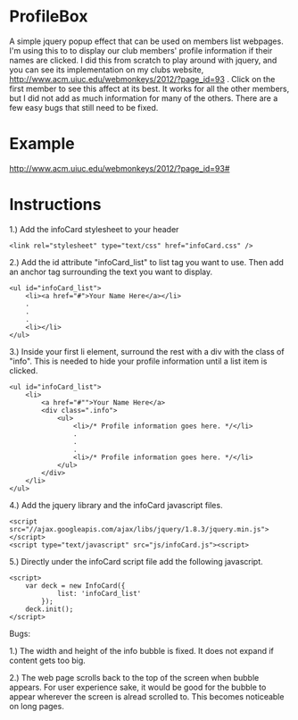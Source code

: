 ProfileBox
==========

A simple jquery popup effect that can be used on members list webpages. I'm using this to 
to display our club members' profile information if their names are clicked. I did this 
from scratch to play around with jquery, and you can see its implementation on my clubs 
website, http://www.acm.uiuc.edu/webmonkeys/2012/?page_id=93 . Click on the first member
to see this affect at its best. It works for all the other members, but I did not add as
much information for many of the others. There are a few easy bugs that still need to be 
fixed.

Example
=======
http://www.acm.uiuc.edu/webmonkeys/2012/?page_id=93#


Instructions
============

1.) Add the infoCard stylesheet to your header

	<link rel="stylesheet" type="text/css" href="infoCard.css" />

2.) Add the id attribute "infoCard_list" to list tag you want to use. Then add an anchor tag surrounding the
	text you want to display.

	<ul id="infoCard_list">
		<li><a href="#">Your Name Here</a></li>
		.
		.
		.
		<li></li>
	</ul>

3.) Inside your first li element, surround the rest with a div with the class of "info". This is needed to hide your 	profile information until a list item is clicked.

	<ul id="infoCard_list">
		<li>
			<a href="#"">Your Name Here</a>
			<div class=".info">
				<ul>
					<li>/* Profile information goes here. */</li>
					.
					.
					.
					<li>/* Profile information goes here. */</li>
				</ul>
			</div>
		</li>
	</ul>

4.) Add the jquery library and the infoCard javascript files.
	
	<script src="//ajax.googleapis.com/ajax/libs/jquery/1.8.3/jquery.min.js"></script>
	<script type="text/javascript" src="js/infoCard.js"><script>

5.) Directly under the infoCard script file add the following javascript.

	<script>
		var deck = new InfoCard({
				list: 'infoCard_list'
			});
		deck.init();
	</script>



Bugs:

1.) The width and height of the info bubble is fixed. It does not expand if content gets too big.

2.) The web page scrolls back to the top of the screen when bubble appears. For user experience sake, it would be good
	for the bubble to appear wherever the screen is alread scrolled to. This becomes noticeable on long pages.
